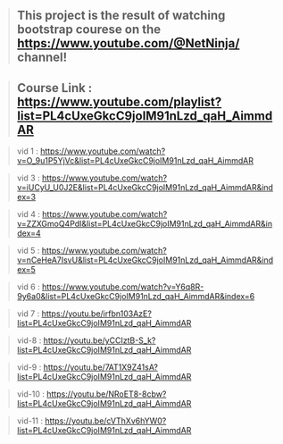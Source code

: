 > ## This project is the result of watching bootstrap courese on the https://www.youtube.com/@NetNinja/ channel!


> ## Course Link : https://www.youtube.com/playlist?list=PL4cUxeGkcC9joIM91nLzd_qaH_AimmdAR

> vid 1 : https://www.youtube.com/watch?v=O_9u1P5YjVc&list=PL4cUxeGkcC9joIM91nLzd_qaH_AimmdAR

> vid 3 : https://www.youtube.com/watch?v=iUCyU_U0J2E&list=PL4cUxeGkcC9joIM91nLzd_qaH_AimmdAR&index=3

> vid 4 : https://www.youtube.com/watch?v=ZZXGmoQ4PdI&list=PL4cUxeGkcC9joIM91nLzd_qaH_AimmdAR&index=4

> vid 5 : https://www.youtube.com/watch?v=nCeHeA7IsvU&list=PL4cUxeGkcC9joIM91nLzd_qaH_AimmdAR&index=5

> vid 6 : https://www.youtube.com/watch?v=Y6q8R-9y6a0&list=PL4cUxeGkcC9joIM91nLzd_qaH_AimmdAR&index=6

> vid 7 : https://youtu.be/irfbn103AzE?list=PL4cUxeGkcC9joIM91nLzd_qaH_AimmdAR

> vid-8 : https://youtu.be/yCCIztB-S_k?list=PL4cUxeGkcC9joIM91nLzd_qaH_AimmdAR

> vid-9 : https://youtu.be/7AT1X9Z41sA?list=PL4cUxeGkcC9joIM91nLzd_qaH_AimmdAR

> vid-10 : https://youtu.be/NRoET8-8cbw?list=PL4cUxeGkcC9joIM91nLzd_qaH_AimmdAR

> vid-11 : https://youtu.be/cVThXv6hYW0?list=PL4cUxeGkcC9joIM91nLzd_qaH_AimmdAR